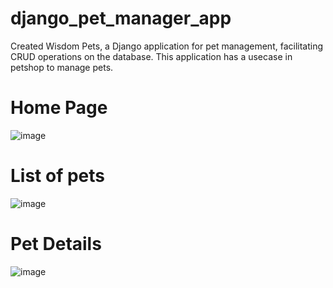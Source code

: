 ﻿# django_pet_manager_app
Created Wisdom Pets, a Django application for pet management, facilitating CRUD operations on the database. 
This application has a usecase in petshop to manage pets.

# Home Page  

![image](https://github.com/user-attachments/assets/295d2e8e-c78c-443a-aa5f-7433db32eabe)  

# List of pets  

![image](https://github.com/user-attachments/assets/7cfeb5ea-aac1-49e1-8c2d-7c4f6844132e)  

# Pet Details  

![image](https://github.com/user-attachments/assets/856ee348-1cc7-4958-85ae-bd232e015293)  

